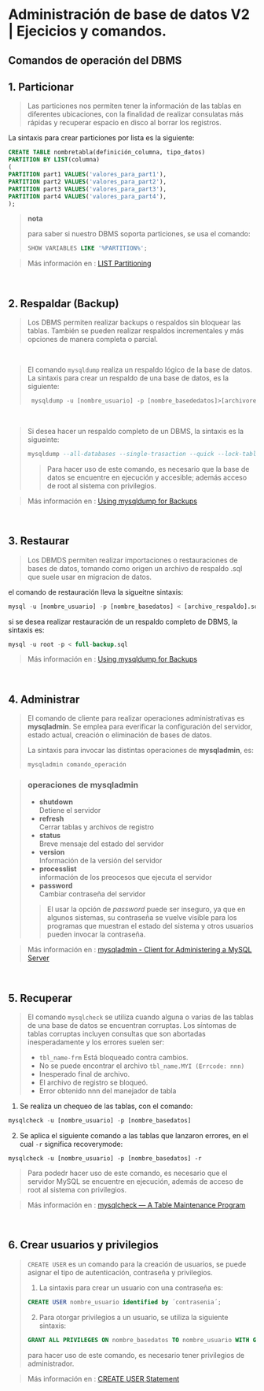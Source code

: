 # Administración de base de datos V2 | Ejecicios y comandos.

## Comandos de operación del DBMS

## 1. Particionar
  > Las particiones nos permiten tener la  información de las tablas en diferentes ubicaciones, 
con la finalidad de realizar consulatas más rápidas y recuperar espacio en disco al borrar los registros.
<p>La sintaxis para crear particiones por lista es la siguiente:</p> 

```sql
CREATE TABLE nombretabla(definición_columna, tipo_datos)
PARTITION BY LIST(columna)
(
PARTITION part1 VALUES('valores_para_part1'),
PARTITION part2 VALUES('valores_para_part2'),
PARTITION part3 VALUES('valores_para_part3'),
PARTITION part4 VALUES('valores_para_part4'),
);
``` 
> **nota**
> 
> para saber si nuestro DBMS soporta particiones, se usa el comando:
> 
>  ```sql 
>  SHOW VARIABLES LIKE '%PARTITION%'; 
>  ```

> Más información en : [LIST Partitioning](https://dev.mysql.com/doc/refman/5.7/en/partitioning-list.html)

<br> 



## 2. Respaldar (Backup)
  > Los DBMS permiten realizar backups o respaldos sin bloquear las tablas.
  > También se pueden realizar respaldos incrementales y más opciones de manera completa o parcial.
  
 <br>
 
  > El comando ``` mysqldump ``` realiza un respaldo lógico de la base de datos. La sintaxis para crear un respaldo de una base de datos, es la siguiente:
  > ```sql
  >  mysqldump -u [nombre_usuario] -p [nombre_basededatos]>[archivorespaldo]-$(date +%F).sql 
  >  ```
  
<br>

  > Si desea hacer un respaldo completo de un DBMS, la sintaxis es la sigueinte:
  > ```sql
  > mysqldump --all-databases --single-trasaction --quick --lock-tables=false > full-backup-$(date +%F).sql -u root -p
  > ```
  >> Para hacer uso de este comando, es necesario que la base de datos se encuentre en ejecución y accesible; además acceso de root al sistema con privilegios.
  
  > Más información en : [Using mysqldump for Backups](https://dev.mysql.com/doc/refman/5.7/en/using-mysqldump.html)


<br> 
  

## 3. Restaurar

  > Los DBMDS permiten realizar importaciones o restauraciones de bases de datos, 
  > tomando como origen un archivo de respaldo .sql que suele usar en migracion de datos.

el comando de restauración lleva la sigueitne sintaxis:
```sql
mysql -u [nombre_usuario] -p [nombre_basedatos] < [archivo_respaldo].sql
```
si se desea realizar restauración de un respaldo completo de DBMS, la sintaxis es:
```sql
mysql -u root -p < full-backup.sql
```
> Más información en : [Using mysqldump for Backups](https://dev.mysql.com/doc/refman/5.7/en/using-mysqldump.html)

<br> 

## 4. Administrar
> El comando de cliente para realizar operaciones administrativas es **mysqladmin**.
> Se emplea para everificar la configuración del servidor, estado actual, creación o eliminación de bases de datos.
>
> La sintaxis para invocar las distintas operaciones de **mysqladmin**, es:
> ```sql
> mysqladmin comando_operación
> ```

> ### operaciones de **mysqladmin**
> - **shutdown**    
>   Detiene el servidor
> - **refresh**    
>   Cerrar tablas y archivos de registro
> - **status**    
>   Breve mensaje del estado del servidor
> - **version**    
>   Información de la versión del servidor
> - **processlist**    
>   información de los preocesos que ejecuta el servidor
> - **password**    
>   Cambiar contraseña del servidor
>> El usar la opción de *password* puede ser inseguro, ya que en algunos sistemas, su contraseña se vuelve
>> visible para los programas que muestran el estado del sistema y otros usuarios pueden invocar la contraseña.

> Más información en : [mysqladmin - Client for Administering a MySQL Server](https://dev.mysql.com/doc/refman/8.0/en/mysqladmin.html)

<br> 


## 5. Recuperar
> El comando ```mysqlcheck``` se utiliza cuando alguna o varias de las tablas de una base de datos se encuentran corruptas. 
> Los síntomas de tablas corruptas incluyen consultas que son abortadas inesperadamente y los errores suelen ser:
> - ``` tbl_name-frm ``` Está bloqueado contra cambios.
> - No se puede encontrar el archivo ``` tbl_name.MYI (Errcode: nnn) ```
> - Inesperado final de archivo.
> - El archivo de registro se bloqueó.
> - Error obtenido nnn del manejador de tabla
1. Se realiza un chequeo de las tablas, con el comando:
```sql
mysqlcheck -u [nombre_usuario] -p [nombre_basedatos]
```
2. Se aplica el siguiente comando a las tablas que lanzaron errores, en el cual ``` -r ``` significa recoverymode:
```
mysqlcheck -u [nombre_usuario] -p [nombre_basedatos] -r
```
> Para podedr hacer uso de este comando, es necesario que el servidor MySQL se encuentre en ejecución, además de acceso de root al sistema con privilegios.

> Más información en : [mysqlcheck — A Table Maintenance Program](https://dev.mysql.com/doc/refman/8.0/en/mysqlcheck.html)

<br> 

## 6. Crear usuarios y privilegios
> ``` CREATE USER ``` es un comando para la creación de usuarios, se puede asignar el tipo de autenticación, contraseña y privilegios.
> 1. La sintaxis para crear un usuario con una contraseña es:
> ```sql
> CREATE USER nombre_usuario identified by ´contrasenia´;
> ```
> 2. Para otorgar privilegios a un usuario, se utiliza la siguiente sintaxis: 
> ```sql
> GRANT ALL PRIVILEGES ON nombre_basedatos TO nombre_usuario WITH GRANT OPTION;
> ```
> para hacer uso de este comando, es necesario tener privilegios de administrador.


> Más información en : [CREATE USER Statement](https://dev.mysql.com/doc/refman/8.0/en/create-user.html)
